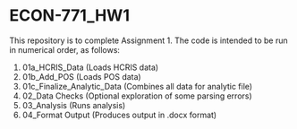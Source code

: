 # ECON-771_HW1

This repository is to complete Assignment 1. The code is intended to be run in numerical order, as follows: 
1. 01a_HCRIS_Data (Loads HCRIS data)
2. 01b_Add_POS (Loads POS data)
3. 01c_Finalize_Analytic_Data (Combines all data for analytic file)
4. 02_Data Checks (Optional exploration of some parsing errors)
5. 03_Analysis (Runs analysis)
6. 04_Format Output (Produces output in .docx format)
